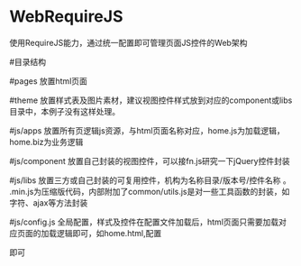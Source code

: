# WebRequireJS
 使用RequireJS能力，通过统一配置即可管理页面JS控件的Web架构 

#目录结构 

#pages 
 放置html页面
 
 #theme 
 放置样式表及图片素材，建议视图控件样式放到对应的component或libs目录中，本例子没有这样处理。
 
 #js/apps
 放置所有页逻辑js资源，与html页面名称对应，home.js为加载逻辑，home.biz为业务逻辑
 
 #js/component
 放置自己封装的视图控件，可以接fn.js研究一下jQuery控件封装
 
 #js/libs
 放置三方或自己封装的可复用控件，机构为名称目录/版本号/控件名称 。 .min.js为压缩版代码，内部附加了common/utils.js是对一些工具函数的封装，如字符、ajax等方法封装
 
 #js/config.js
 全局配置，样式及控件在配置文件加载后，html页面只需要加载对应页面的加载逻辑即可，如home.html,配置
 <script data-main="../js/apps/home" src="../js/require.js"></script>即可
